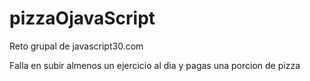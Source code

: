 # pizzaOjavaScript

Reto grupal de javascript30.com

Falla en subir almenos un ejercicio al dia y pagas una porcion de pizza
